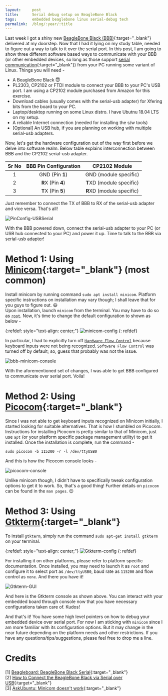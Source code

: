 ```yaml
---
layout: 	post
title: 		Serial debug setup on BeagleBone Black
tags:		embedded beaglebone linux serial-debug tech
permalink: 	/blog/:year/:title
---
```


Last week I got a shiny new [BeagleBone Black (BBB)][BeagleBoneBlack]{:target="_blank"} delivered at my doorstep. Now that I had it lying on my study table, needed to figure out a way to talk to it over the serial port. In this post, I am going to show three different software based ways to communicate with your BBB (or other embedded devices, so long as those support [serial communication][serial_communication]{:target="_blank"}) from your PC running some variant of Linux. Things you will need -

* A BeagleBone Black :innocent:
* PL2303, CP2102 or FTDI module to connect your BBB to your PC's USB port. I am using a CP2102 module purchased from Amazon for this exercise.
* Download cables (usually comes with the serial-usb adapter) for Xfering bits from the board to your PC.
* Laptop/desktop running on some Linux distro. I have Ubutnu 18.04 LTS on my setup.
* A reliable Internet connection (needed for installing the s/w tools)
* [Optional] An USB hub, if you are planning on working with multiple serial-usb adapters.

Now, let's get the hardware configuration out of the way first before we delve into software realm. Below table explains interconnection between BBB and the CP2102 serial-usb adapter. <br />

| Sr No | BBB Pin Configuration | CP2102 Module |
| :-: | :-: | :-: |
1 | GND (Pin **1**) | GND (module specific)
2 | **R**X (Pin **4**) | **T**XD (module specific)
3 | **T**X (Pin **5**) | **R**XD (module specific)

Just remember to connect the TX of BBB to RX of the serial-usb adapter and vice versa. That's all!

![PinConfig-USBSerial](/assets/BBB-PinConfig-USBSerial.jpeg)

With the BBB powered down, connect the serial-usb adapter to your PC (or USB hub connected to your PC) and power it up. Time to talk to the BBB via serial-usb adapter!

# Method 1: Using [Minicom][Minicom]{:target="_blank"} (most common)

Install minicom by running command `sudo apt install minicom`. Platform specific instructions on installation may vary though; I shall leave that for you guys to figure out. :smiley:<br />
Upon installation, launch `minicom` from the terminal. You may have to do so as <ins>`root`</ins>. Now, it's time to change the default configuration to shown as below -

{:refdef: style="text-align: center;"}
![minicom-config](/assets/minicom-serial_port_config.png)
{: refdef}

In particular, I had to explicitly turn off <ins>`Hardware Flow Control`</ins> because keyboard inputs were not being recognized. `Software Flow Control` was turned off by default; so, guess that probably was not the issue.

![bbb-minicom-console](/assets/bbb-minicom-console.png)

With the aforementioned set of changes, I was able to get BBB configured to communicate over serial port. Voila!

# Method 2: Using [Picocom][Picocom]{:target="_blank"}

Since I was not able to get keyboard inputs recognized on Minicom initially, I started looking for suitable alternatives. That is how I stumbled on Picocom. Instructions for installing Picocom is pretty similar to that of Minicom, just use `apt` (or your platform specific package management utility) to get it installed. Once the installation is complete, run the command -

    sudo picocom -b 115200 -r -l /dev/ttyUSB0

And this is how the Picocom console looks -

![picocom-console](/assets/picocom-console.png)

Unlike minicom though, I didn't have to specifically tweak configuration options to get it to work. So, that's a good thing! Further details on `picocom` can be found in the `man pages`. :wink:

# Method 3: Using [Gtkterm][Gtkterm]{:target="_blank"}

To install `gtkterm`, simply run the command `sudo apt-get install gtkterm` on your terminal.

{:refdef: style="text-align: center;"}
![Gtkterm-config](/assets/Gtkterm-Serial_port_config.png)
{: refdef}

For installing it on other platforms, please refer to platform specific documentation. Once installed, you may need to launch it as `root` and configure it to select port as `/dev/ttyUSB0`, baud rate as `115200` and flow control as `none`. And there you have it!

![Gtkterm-GUI](/assets/Gtkterm-GUI.png)

And here is the Gtkterm console as shown above. You can interact with your embedded board through console now that you have necessary configurations taken care of. Kudos!

And that's it! You have some high level pointers on how to debug your embedded device over serial port. For now I am sticking with `minicom` since I am more familiar with its configuration options. But it may change in the near future depending on the platform needs and other restrictions. If you have any questions/tips/suggestions, please feel free to drop me a line.

# Credits

[1] [Beagleboard: BeagleBone Black Serial][BBB-Serial]{:target="_blank"} <br />
[2] [How to Connect the BeagleBone Black via Serial over USB][BBB-Serial-config]{:target="_blank"} <br />
[3] [AskUbuntu: Minicom doesn't work][askubuntu-minicom-doesnt-work]{:target="_blank"} <br />



[BeagleBoneBlack]: https://beagleboard.org/black
[serial_communication]: https://en.wikipedia.org/wiki/Serial_communication
[Minicom]: https://en.wikipedia.org/wiki/Minicom
[Picocom]: https://github.com/npat-efault/picocom
[Gtkterm]: https://www.linuxlinks.com/gtkterm/
[BBB-Serial]: https://elinux.org/Beagleboard:BeagleBone_Black_Serial
[BBB-Serial-config]: https://www.dummies.com/computers/beaglebone/how-to-connect-the-beaglebone-black-via-serial-over-usb/
[askubuntu-minicom-doesnt-work]: https://askubuntu.com/questions/638378/minicom-doesnt-work
